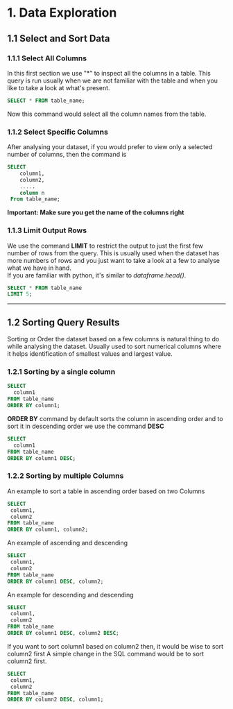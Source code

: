 # 1. Data Exploration

## 1.1 Select and Sort Data

### 1.1.1 Select All Columns
In this first section we use "*" to inspect all the columns in a table. This query is run usually when we are not familiar with the table and when you like to take a look at what's present.
```sql
SELECT * FROM table_name;
```
Now this command would select all the column names from the table.
### 1.1.2 Select Specific Columns
After analysing your dataset, if you would prefer to view only a selected number of columns, then the command is
```SQL
SELECT
    column1,
    column2,
    .....
    column n
 From table_name;
 ```
 **Important: Make sure you get the name of the columns right**
 ### 1.1.3 Limit Output Rows
 We use the command **LIMIT** to restrict the output to just the first few number of rows from the query. This is usually used when the dataset has more numbers of rows and you just want to take a look at a few to analyse what we have in hand. <br/> If you are familiar with python, it's similar to *dataframe.head()*.

 ```sql
SELECT * FROM table_name
LIMIT 5;
```
---

## 1.2 Sorting Query Results
Sorting or Order the dataset based on a few columns is natural thing to do while analysing the dataset. Usually used to sort numerical columns where it helps identification of smallest values and largest value.
### 1.2.1 Sorting by a single column
```sql
SELECT
  column1
FROM table_name
ORDER BY column1;
```
**ORDER BY** command by default sorts the column in ascending order and to sort it in descending order we use the command **DESC**
```SQL
SELECT
  column1
FROM table_name
ORDER BY column1 DESC;
```
### 1.2.2 Sorting by multiple Columns
 An example to sort a table in ascending order based on two Columns
 ```SQL
 SELECT
  column1,
  column2
FROM table_name
ORDER BY column1, column2;
```
 An example of ascending and descending
 ```SQL
 SELECT
  column1,
  column2
FROM table_name
ORDER BY column1 DESC, column2;
```
An example for descending and descending
```SQL
SELECT
 column1,
 column2
FROM table_name
ORDER BY column1 DESC, column2 DESC;
```

If you want to sort column1 based on column2 then, it would be wise to sort column2 first
A simple change in the SQL command would be to sort column2 first.

```SQL
SELECT
 column1,
 column2
FROM table_name
ORDER BY column2 DESC, column1;
```
